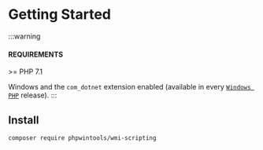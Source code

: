 # Getting Started

:::warning
#### REQUIREMENTS
\>= PHP 7.1

Windows and the `com_dotnet` extension enabled (available in every [`Windows PHP`](https://windows.php.net/download/) release).
:::

## Install
``` sh
composer require phpwintools/wmi-scripting
```